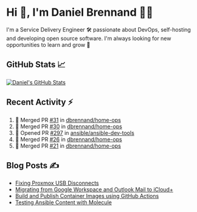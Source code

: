 # Hi 👋, I'm Daniel Brennand 👨‍💻

I'm a Service Delivery Engineer 🛠 passionate about DevOps, self-hosting and developing open source software. I'm always looking for new opportunities to learn and grow 🌱

## GitHub Stats 📈

[![Daniel's GitHub Stats](https://github-readme-stats.vercel.app/api?username=dbrennand&show_icons=true&count_private=true&hide_border=true&theme=dark)](https://github.com/anuraghazra/github-readme-stats)

## Recent Activity ⚡

<!--START_SECTION:activity-->
1. 🎉 Merged PR [#31](https://github.com/dbrennand/home-ops/pull/31) in [dbrennand/home-ops](https://github.com/dbrennand/home-ops)
2. 🎉 Merged PR [#30](https://github.com/dbrennand/home-ops/pull/30) in [dbrennand/home-ops](https://github.com/dbrennand/home-ops)
3. 💪 Opened PR [#297](https://github.com/ansible/ansible-dev-tools/pull/297) in [ansible/ansible-dev-tools](https://github.com/ansible/ansible-dev-tools)
4. 🎉 Merged PR [#26](https://github.com/dbrennand/home-ops/pull/26) in [dbrennand/home-ops](https://github.com/dbrennand/home-ops)
5. 🎉 Merged PR [#21](https://github.com/dbrennand/home-ops/pull/21) in [dbrennand/home-ops](https://github.com/dbrennand/home-ops)
<!--END_SECTION:activity-->

## Blog Posts ✍

<!-- BLOG-POST-LIST:START -->
- [Fixing Proxmox USB Disconnects](https://danielbrennand.com/blog/proxmox-fix-usb-disconnect/)
- [Migrating from Google Workspace and Outlook Mail to iCloud+](https://danielbrennand.com/blog/google-outlook-to-icloud+/)
- [Build and Publish Container Images using GitHub Actions](https://danielbrennand.com/blog/build-and-publish-container-image-gha/)
- [Testing Ansible Content with Molecule](https://danielbrennand.com/blog/testing-ansible-content/)
<!-- BLOG-POST-LIST:END -->

